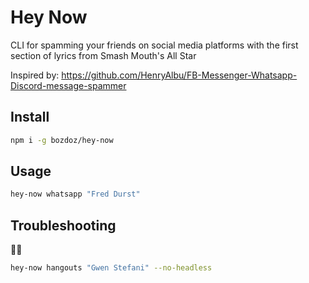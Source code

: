 # Hey Now

CLI for spamming your friends on social media platforms with the first section of lyrics from Smash Mouth's All Star

Inspired by: https://github.com/HenryAlbu/FB-Messenger-Whatsapp-Discord-message-spammer

## Install

```bash
npm i -g bozdoz/hey-now
```

## Usage

```bash
hey-now whatsapp "Fred Durst"
```

## Troubleshooting

🤷‍♀️

```bash
hey-now hangouts "Gwen Stefani" --no-headless
```
